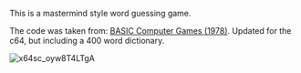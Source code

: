 This is a mastermind style word guessing game.

The code was taken from: [BASIC Computer Games (1978)](https://www.atariarchives.org/basicgames/showpage.php?page=181). Updated for the c64, but including a 400 word dictionary.

![x64sc_oyw8T4LTgA](https://github.com/halogod35/c64-programs/assets/6503891/e14ff82a-e5f1-4cc5-a1e0-bc69f1cd8fa9)
